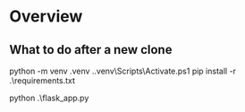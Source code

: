 # Overview

## What to do after a new clone

python -m venv .venv
.\.venv\Scripts\Activate.ps1
pip install -r .\requirements.txt

python .\flask_app.py